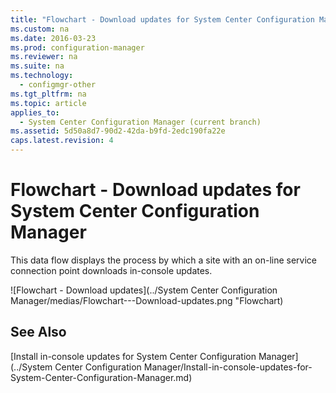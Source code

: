 ```yaml
---
title: "Flowchart - Download updates for System Center Configuration Manager"
ms.custom: na
ms.date: 2016-03-23
ms.prod: configuration-manager
ms.reviewer: na
ms.suite: na
ms.technology: 
  - configmgr-other
ms.tgt_pltfrm: na
ms.topic: article
applies_to: 
  - System Center Configuration Manager (current branch)
ms.assetid: 5d50a8d7-90d2-42da-b9fd-2edc190fa22e
caps.latest.revision: 4
---
```

# Flowchart - Download updates for System Center Configuration Manager
This data flow displays the process by which a site with an on-line  service connection point downloads in-console updates.  
  
 ![Flowchart &#45; Download updates](../System Center Configuration Manager/medias/Flowchart---Download-updates.png "Flowchart)  
  
## See Also  
 [Install in-console updates for System Center Configuration Manager](../System Center Configuration Manager/Install-in-console-updates-for-System-Center-Configuration-Manager.md)